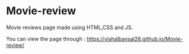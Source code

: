# Movie-review

Movie reviews page made using HTML,CSS and JS.

You can view the page through : https://vishalbansal28.github.io/Movie-review/
